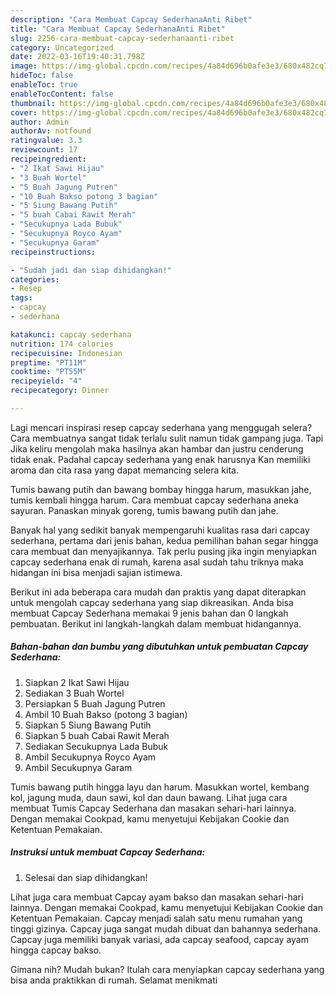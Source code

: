 ```yaml
---
description: "Cara Membuat Capcay SederhanaAnti Ribet"
title: "Cara Membuat Capcay SederhanaAnti Ribet"
slug: 2256-cara-membuat-capcay-sederhanaanti-ribet
category: Uncategorized
date: 2022-03-16T19:40:31.798Z
image: https://img-global.cpcdn.com/recipes/4a84d696b0afe3e3/680x482cq70/capcay-sederhana-foto-resep-utama.jpg
hideToc: false
enableToc: true
enableTocContent: false
thumbnail: https://img-global.cpcdn.com/recipes/4a84d696b0afe3e3/680x482cq70/capcay-sederhana-foto-resep-utama.jpg
cover: https://img-global.cpcdn.com/recipes/4a84d696b0afe3e3/680x482cq70/capcay-sederhana-foto-resep-utama.jpg
author: Admin
authorAv: notfound
ratingvalue: 3.3
reviewcount: 17
recipeingredient:
- "2 Ikat Sawi Hijau"
- "3 Buah Wortel"
- "5 Buah Jagung Putren"
- "10 Buah Bakso potong 3 bagian"
- "5 Siung Bawang Putih"
- "5 buah Cabai Rawit Merah"
- "Secukupnya Lada Bubuk"
- "Secukupnya Royco Ayam"
- "Secukupnya Garam"
recipeinstructions:

- "Sudah jadi dan siap dihidangkan!"
categories:
- Resep
tags:
- capcay
- sederhana

katakunci: capcay sederhana 
nutrition: 174 calories
recipecuisine: Indonesian
preptime: "PT11M"
cooktime: "PT55M"
recipeyield: "4"
recipecategory: Dinner

---
```



Lagi mencari inspirasi resep capcay sederhana yang menggugah selera? Cara membuatnya sangat tidak terlalu sulit namun tidak gampang juga. Tapi Jika keliru mengolah maka hasilnya akan hambar dan justru cenderung tidak enak. Padahal capcay sederhana yang enak harusnya Kan memiliki aroma dan cita rasa yang dapat memancing selera kita.


Tumis bawang putih dan bawang bombay hingga harum, masukkan jahe, tumis kembali hingga harum. Cara membuat capcay sederhana aneka sayuran. Panaskan minyak goreng, tumis bawang putih dan jahe.

Banyak hal yang sedikit banyak mempengaruhi kualitas rasa dari capcay sederhana, pertama dari jenis bahan, kedua pemilihan bahan segar hingga cara membuat dan menyajikannya. Tak perlu pusing jika ingin menyiapkan capcay sederhana enak di rumah, karena asal sudah tahu triknya maka hidangan ini bisa menjadi sajian istimewa.


Berikut ini ada beberapa cara mudah dan praktis yang dapat diterapkan untuk mengolah capcay sederhana yang siap dikreasikan. Anda bisa membuat Capcay Sederhana memakai 9 jenis bahan dan 0 langkah pembuatan. Berikut ini langkah-langkah dalam membuat hidangannya.

<!--inarticleads1-->

##### Bahan-bahan dan bumbu yang dibutuhkan untuk pembuatan Capcay Sederhana:

1. Siapkan 2 Ikat Sawi Hijau
1. Sediakan 3 Buah Wortel
1. Persiapkan 5 Buah Jagung Putren
1. Ambil 10 Buah Bakso (potong 3 bagian)
1. Siapkan 5 Siung Bawang Putih
1. Siapkan 5 buah Cabai Rawit Merah
1. Sediakan Secukupnya Lada Bubuk
1. Ambil Secukupnya Royco Ayam
1. Ambil Secukupnya Garam


Tumis bawang putih hingga layu dan harum. Masukkan wortel, kembang kol, jagung muda, daun sawi, kol dan daun bawang. Lihat juga cara membuat Tumis Capcay Sederhana dan masakan sehari-hari lainnya. Dengan memakai Cookpad, kamu menyetujui Kebijakan Cookie dan Ketentuan Pemakaian. 

<!--inarticleads2-->

##### Instruksi untuk membuat Capcay Sederhana:


1. Selesai dan siap dihidangkan!

Lihat juga cara membuat Capcay ayam bakso dan masakan sehari-hari lainnya. Dengan memakai Cookpad, kamu menyetujui Kebijakan Cookie dan Ketentuan Pemakaian. Capcay menjadi salah satu menu rumahan yang tinggi gizinya. Capcay juga sangat mudah dibuat dan bahannya sederhana. Capcay juga memiliki banyak variasi, ada capcay seafood, capcay ayam hingga capcay bakso. 

Gimana nih? Mudah bukan? Itulah cara menyiapkan capcay sederhana yang bisa anda praktikkan di rumah. Selamat menikmati
